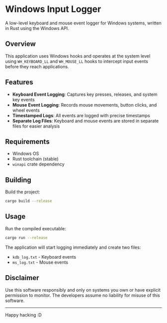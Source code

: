 # Windows Input Logger

A low-level keyboard and mouse event logger for Windows systems, written in Rust using the Windows API.

## Overview

This application uses Windows hooks and  operates at the system level using `WH_KEYBOARD_LL` and `WH_MOUSE_LL` hooks to intercept input events before they reach applications.

## Features

- **Keyboard Event Logging**: Captures key presses, releases, and system key events
- **Mouse Event Logging**: Records mouse movements, button clicks, and wheel events
- **Timestamped Logs**: All events are logged with precise timestamps
- **Separate Log Files**: Keyboard and mouse events are stored in separate files for easier analysis

## Requirements

- Windows OS
- Rust toolchain (stable)
- `winapi` crate dependency

## Building

Build the project:

```bash
cargo build --release
```

## Usage

Run the compiled executable:

```bash
cargo run --release
```

The application will start logging immediately and create two files:
- `kdb_log.txt` - Keyboard events
- `ms_log.txt` - Mouse events



## Disclaimer

Use this software responsibly and only on systems you own or have explicit permission to monitor. The developers assume no liability for misuse of this software.

---

Happy hacking :D
